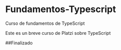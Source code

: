 # Fundamentos-Typescript
Curso de fundamentos de TypeScript

Este es un breve curso de Platzi sobre TypeScript

##Finalizado

